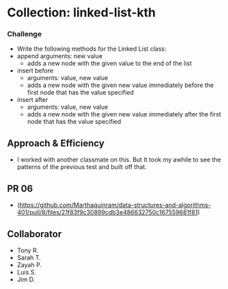 # Collection: linked-list-kth

### Challenge

- Write the following methods for the Linked List class:
- append arguments: new value
  - adds a new node with the given value to the end of the list
- insert before
  - arguments: value, new value
  - adds a new node with the given new value immediately before the first node that has the value specified
- insert after
  - arguments: value, new value
  - adds a new node with the given new value immediately after the first node that has the value specified

## Approach & Efficiency

- I worked with another classmate on this. But It took my awhile to see the patterns of the previous test and built off that.

## PR 06
- (<https://github.com/Marthaquinram/data-structures-and-algorithms-401/pull/8/files/21f83f9c30899cdb3e486632750c167559681f81>)

## Collaborator

- Tony R.
- Sarah T.
- Zayah P.
- Luis S.
- Jim D.
